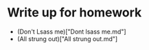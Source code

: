 # Write up for homework
- (Don't Lsass me)["Dont lsass me.md"]
- (All strung out)["All strung out.md"]
